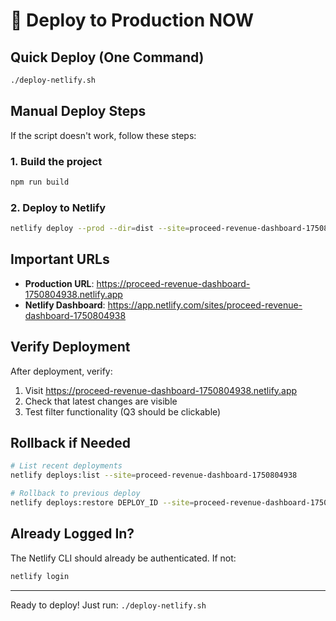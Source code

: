 # 🚀 Deploy to Production NOW

## Quick Deploy (One Command)

```bash
./deploy-netlify.sh
```

## Manual Deploy Steps

If the script doesn't work, follow these steps:

### 1. Build the project
```bash
npm run build
```

### 2. Deploy to Netlify
```bash
netlify deploy --prod --dir=dist --site=proceed-revenue-dashboard-1750804938
```

## Important URLs

- **Production URL**: https://proceed-revenue-dashboard-1750804938.netlify.app
- **Netlify Dashboard**: https://app.netlify.com/sites/proceed-revenue-dashboard-1750804938

## Verify Deployment

After deployment, verify:
1. Visit https://proceed-revenue-dashboard-1750804938.netlify.app
2. Check that latest changes are visible
3. Test filter functionality (Q3 should be clickable)

## Rollback if Needed

```bash
# List recent deployments
netlify deploys:list --site=proceed-revenue-dashboard-1750804938

# Rollback to previous deploy
netlify deploys:restore DEPLOY_ID --site=proceed-revenue-dashboard-1750804938
```

## Already Logged In?

The Netlify CLI should already be authenticated. If not:
```bash
netlify login
```

---
Ready to deploy! Just run: `./deploy-netlify.sh`